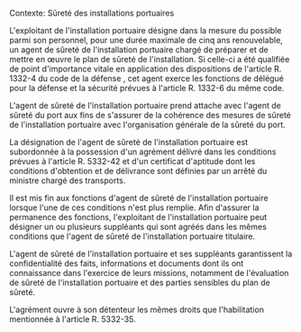 Contexte: Sûreté des installations portuaires

L'exploitant de l'installation portuaire désigne dans la mesure du possible parmi son personnel, pour une durée maximale de cinq ans renouvelable, un agent de sûreté de l'installation portuaire chargé de préparer et de mettre en œuvre le plan de sûreté de l'installation. Si celle-ci a été qualifiée de point d'importance vitale en application des dispositions de l'article R. 1332-4 du code de la défense , cet agent exerce les fonctions de délégué pour la défense et la sécurité prévues à l'article R. 1332-6 du même code.

L'agent de sûreté de l'installation portuaire prend attache avec l'agent de sûreté du port aux fins de s'assurer de la cohérence des mesures de sûreté de l'installation portuaire avec l'organisation générale de la sûreté du port.

La désignation de l'agent de sûreté de l'installation portuaire est subordonnée à la possession d'un agrément délivré dans les conditions prévues à l'article R. 5332-42 et d'un certificat d'aptitude dont les conditions d'obtention et de délivrance sont définies par un arrêté du ministre chargé des transports.

Il est mis fin aux fonctions d'agent de sûreté de l'installation portuaire lorsque l'une de ces conditions n'est plus remplie. Afin d'assurer la permanence des fonctions, l'exploitant de l'installation portuaire peut désigner un ou plusieurs suppléants qui sont agréés dans les mêmes conditions que l'agent de sûreté de l'installation portuaire titulaire.

L'agent de sûreté de l'installation portuaire et ses suppléants garantissent la confidentialité des faits, informations et documents dont ils ont connaissance dans l'exercice de leurs missions, notamment de l'évaluation de sûreté de l'installation portuaire et des parties sensibles du plan de sûreté.

L'agrément ouvre à son détenteur les mêmes droits que l'habilitation mentionnée à l'article R. 5332-35.